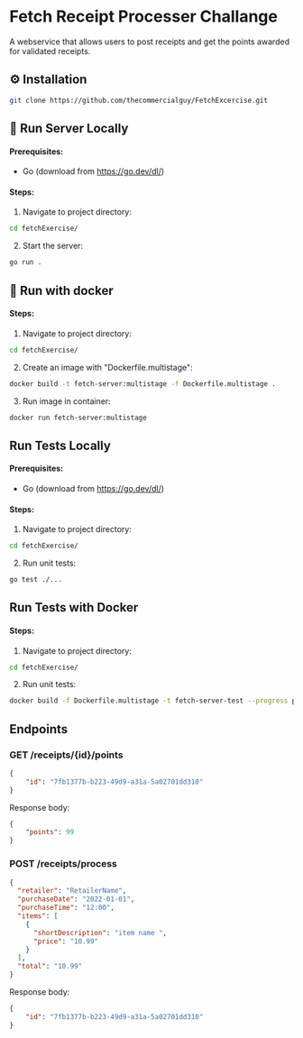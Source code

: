 # Fetch Receipt Processer Challange

A webservice that allows users to post receipts and get the points awarded for validated receipts.

## ⚙️ Installation

```bash
git clone https://github.com/thecommercialguy/FetchExcercise.git
```

## 🚀 Run Server Locally

#### Prerequisites:
* Go (download from https://go.dev/dl/)

#### Steps:

1. Navigate to project directory:
```bash
cd fetchExercise/
```

2. Start the server:
```bash
go run .
```

## 🚀 Run with docker

#### Steps:

1. Navigate to project directory:
```bash
cd fetchExercise/
```

2. Create an image with "Dockerfile.multistage":
```bash
docker build -t fetch-server:multistage -f Dockerfile.multistage .
```

3. Run image in container: 
```bash
docker run fetch-server:multistage
```

## Run Tests Locally

#### Prerequisites:
* Go (download from https://go.dev/dl/)

#### Steps:

1. Navigate to project directory:
```bash
cd fetchExercise/
```

2. Run unit tests:
```bash
go test ./...
```

## Run Tests with Docker

#### Steps:

1. Navigate to project directory:
```bash
cd fetchExercise/
```

2. Run unit tests:
```bash
docker build -f Dockerfile.multistage -t fetch-server-test --progress plain --no-cache --target run-test-stage .
```

## Endpoints

### GET /receipts/{id}/points

```json
{
    "id": "7fb1377b-b223-49d9-a31a-5a02701dd310"
}
```

Response body:

```json
{
    "points": 99
}
```

### POST /receipts/process

```json
{
  "retailer": "RetailerName",
  "purchaseDate": "2022-01-01",
  "purchaseTime": "12:00",
  "items": [
    {
      "shortDescription": "item name ",
      "price": "10.99"
    }
  ],
  "total": "10.99"
}
```

Response body:

```json
{
    "id": "7fb1377b-b223-49d9-a31a-5a02701dd310"
}
```
